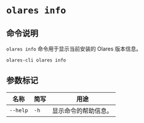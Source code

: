 # `olares info`

## 命令说明
`olares info` 命令用于显示当前安装的 Olares 版本信息。

```bash
olares-cli olares info
```

## 参数标记

| 名称	    | 简写   | 用途         |
|--------|------|------------|
| `--help` | `-h` | 显示命令的帮助信息。 |
